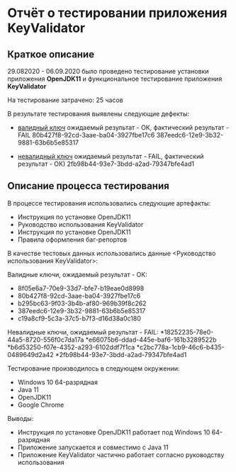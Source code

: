 # Отчёт о тестировании приложения KeyValidator 

## Краткое описание

29.082020 - 06.09.2020 было проведено
тестирование установки приложения **OpenJDK11**   и функциональное тестирование приложения **KeyValidator**


На тестирование затрачено: 25 часов

В результате тестирования выявлены следующие дефекты:
* [валидный ключ](https://github.com/itrm000/java1.1.1/issues/1) 
ожидаемый результат - ОК, фактический результат - FAIL
80b427f8-92cd-3aae-ba04-3927fbe17c6
387eedc6-12e9-3b32-9881-63b6b5e85317

* [невалидный ключ](https://github.com/itrm000/java1.1.1/issues/2)
ожидаемый результат - FAIL, фактический результат - ОК)
2fb98b44-93e7-3bdd-a2ad-79347bfe4ad1


## Описание процесса тестирования

В процессе тестирования использовались следующие артефакты:
* Инструкция по установке OpenJDK11
* Руководство использования KeyValidator
* Инструкция по установке OpenJDK11
* Правила оформления баг-репортов

В качестве тестовых данных использовались данные <Руководство использования KeyValidator>:

 Валидные ключи, ожидаемый результат - ОК:
* 8f05e6a7-70e9-33d7-bfe7-b19eae0d8998
* 80b427f8-92cd-3aae-ba04-3927fbe17c6
* b295bc63-9f03-3b4b-af80-969b39f8c262
* 387eedc6-12e9-3b32-9881-63b6b5e85317
* c19a8cf9-5c3a-37c5-b7f3-d16d38a0c180

 Невалидные ключи, ожидаемый результат - FAIL:
*18252235-78e0-44a5-8720-556f0c7da17a
*e66075b6-ddad-445e-baf6-161b3289522b
*b6d53250-f07e-4352-a293-6102ddf7f1ca
*c2bc778a-1cb9-46c6-b435-0489649d2a42
*2fb98b44-93e7-3bdd-a2ad-79347bfe4ad1

Тестирование производилось в следующем окружении:
* Windows 10  64-разрядная
* Java 11
* OpenJDK11
* Google Chrome

Выводы:
* Инструкция по установке OpenJDK11 работает под Windows 10  64-разрядная
* Приложение запускается и совместимо с Java 11
* Приложение KeyValidator частично работает согласно руководству использования
